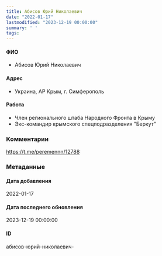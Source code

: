 ```yaml
---
title: Абисов Юрий Николаевич
date: "2022-01-17"
lastmodified: "2023-12-19 00:00:00"
summary: ' '
tags: 
---
```

<!--# pp1-->
<!--## Фигурант-->
<!--### Личные данные-->
#### ФИО
- Абисов Юрий Николаевич
#### Адрес
- Украина, АР Крым, г. Симферополь
#### Работа
- Член регионального штаба Народного Фронта в Крыму
- Экс-командир крымского спецподразделения "Беркут"
### Комментарии
https://t.me/peremennn/12788
### Метаданные
#### Дата добавления
2022-01-17
#### Дата последнего обновления
2023-12-19 00:00:00
#### ID
абисов-юрий-николаевич-
<!--## END;-->
